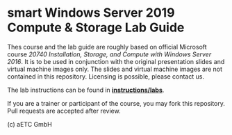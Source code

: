 # smart Windows Server 2019 Compute & Storage Lab Guide

Thes course and the lab guide are roughly based on official Microsoft course *20740 Installation, Storage, and Compute with Windows Server 2016*. It is to be used in conjunction with the original presentation slides and virtual machine images only. The slides and virtual machine images are not contained in this repository. Licensing is possible, please contact us.

The lab instructions can be found in [**instructions/labs**](/EnterpriseTrainingCenter/sW2019-1/tree/main/Instructions/Labs).

If you are a trainer or participant of the course, you may fork this repository. Pull requests are accepted after review.

(c) aETC GmbH 
